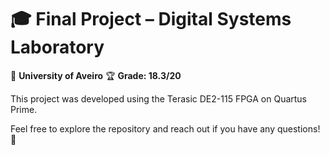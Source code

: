 # 🎓 Final Project – Digital Systems Laboratory 
📍 **University of Aveiro**
🏆 **Grade: 18.3/20**

This project was developed using the Terasic DE2-115 FPGA on Quartus Prime.  

Feel free to explore the repository and reach out if you have any questions! 🚀 
